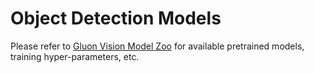 # Object Detection Models

Please refer to [Gluon Vision Model Zoo](http://gluon-cv.mxnet.io/model_zoo/index.html#object-detection)
for available pretrained models, training hyper-parameters, etc.
